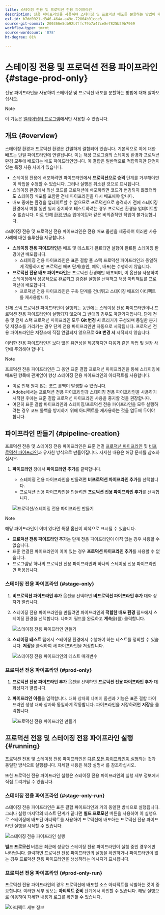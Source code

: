 ```yaml
---
title: 스테이징 전용 및 프로덕션 전용 파이프라인
description: 전용 파이프라인을 사용하여 스테이징 및 프로덕션 배포를 분할하는 방법에 대해 알아보십시오.
exl-id: b7dd0021-d346-464a-a49e-72864b01cce3
source-git-commit: 200366e5db92b7ffc79b7a47ce8e7825b29b7969
workflow-type: tm+mt
source-wordcount: '878'
ht-degree: 81%

---
```


# 스테이징 전용 및 프로덕션 전용 파이프라인 {#stage-prod-only}

전용 파이프라인을 사용하여 스테이징 및 프로덕션 배포를 분할하는 방법에 대해 알아보십시오.

>[!NOTE]
>
>이 기능은 [얼리어답터 프로그램](/help/release-notes/current.md#early-adoption)에서만 사용할 수 있습니다.

## 개요 {#overview}

스테이징 환경과 프로덕션 환경은 긴밀하게 결합되어 있습니다. 기본적으로 이에 대한 배포는 단일 파이프라인에 연결됩니다. 이는 해당 프로그램의 스테이징 환경과 프로덕션 환경 모두에 배포되는 배포 파이프라인입니다. 이 결합은 일반적으로 적합하지만 단점이 있는 특정 사용 사례가 있습니다.

* 스테이징 전용에 배포하려면 파이프라인에서 **프로덕션으로 승격** 단계를 거부해야만 이 작업을 수행할 수 있습니다. 그러나 실행은 취소된 것으로 표시됩니다.
* 스테이징 환경에서 최신 코드를 프로덕션에 배포하려면 코드가 변경되지 않았더라도 스테이징 배포를 포함한 전체 파이프라인을 다시 배포해야 합니다.
* 배포 중에는 환경을 업데이트할 수 없으므로 프로덕션으로 승격하기 전에 스테이징 환경에서 며칠 동안 일시 중지하고 테스트하려는 경우 프로덕션 환경을 업데이트할 수 없습니다. 이로 인해 [환경 변수](/help/getting-started/build-environment.md#environment-variables) 업데이트와 같은 비의존적인 작업이 불가능합니다.

스테이징 전용 및 프로덕션 전용 파이프라인은 전용 배포 옵션을 제공하여 이러한 사용 사례에 대한 솔루션을 제공합니다.

* **스테이징 전용 파이프라인**&#x200B;은 배포 및 테스트가 완료되면 실행이 완료된 스테이징 환경에만 배포됩니다.
   * 스테이징 전용 파이프라인은 표준 결합 풀 스택 프로덕션 파이프라인과 동일하게 작동하지만 프로덕션 배포 단계(승인, 예약, 배포)는 수행하지 않습니다.
* **프로덕션 전용 배포 파이프라인**&#x200B;은 프로덕션 환경에만 배포되며, 이 옵션을 사용하여 스테이징에서 성공적으로 완료되고 검증된 실행을 선택하고 해당 아티팩트를 프로덕션에 배포합니다.
   * 프로덕션 전용 파이프라인은 구축 단계를 건너뛰고 스테이징 배포의 아티팩트를 재사용합니다.

전체 스택 프로덕션 파이프라인이 실행되는 동안에는 스테이징 전용 파이프라인이나 프로덕션 전용 파이프라인이 실행되지 않으며 그 반대의 경우도 마찬가지입니다. 단계 전용 및 전체 스택 프로덕션 파이프라인 모두 **Git 변경 시** 트리거가 구성되며 동일한 분기 및 저장소를 가리키는 경우 단계 전용 파이프라인만 자동으로 시작됩니다. 프로덕션 전용 파이프라인은 저장소에 직접 연결되지 않으므로 **Git 변경 시** 시작되지 않습니다.

이러한 전용 파이프라인은 보다 많은 유연성을 제공하지만 다음과 같은 작업 및 권장 사항에 주의해야 합니다.

>[!NOTE]
>
>프로덕션 전용 파이프라인은 그 동안 표준 결합 프로덕션 파이프라인을 통해 스테이징에 배포된 항목에 관계없이 항상 스테이징 전용 파이프라인의 아티팩트를 사용합니다.
>
>* 이로 인해 원치 않는 코드 롤백이 발생할 수 있습니다.
>* Adobe에서는 프로덕션 전용 파이프라인과 스테이징 전용 파이프라인을 사용하기 시작한 후에는 표준 결합 프로덕션 파이프라인 사용을 중지할 것을 권장합니다.
>* 여전히 표준 결합 파이프라인과 스테이징/프로덕션 전용 파이프라인을 모두 실행하려는 경우 코드 롤백을 방지하기 위해 아티팩트를 재사용하는 것을 염두에 두어야 합니다.

## 파이프라인 만들기 {#pipeline-creation}

프로덕션 전용 및 스테이징 전용 파이프라인은 표준 연결 [프로덕션 파이프라인](/help/using/production-pipelines.md) 및 [비프로덕션 파이프라인](/help/using/non-production-pipelines.md)과 유사한 방식으로 만들어집니다. 자세한 내용은 해당 문서를 참조하십시오.

1. **파이프라인** 창에서 **파이프라인 추가**&#x200B;를 클릭합니다.

   * 스테이징 전용 파이프라인을 만들려면 **비프로덕션 파이프라인 추가**&#x200B;를 선택합니다.
   * 프로덕션 전용 파이프라인을 만들려면 **프로덕션 전용 파이프라인 추가**&#x200B;를 선택합니다.

   ![프로덕션/스테이징 전용 파이프라인 만들기](/help/assets/configure-pipelines/prod-stage-pipelines.png)

>[!NOTE]
>
>해당 파이프라인이 이미 있다면 특정 옵션이 회색으로 표시될 수 있습니다.
>
>* **프로덕션 전용 파이프라인 추가**&#x200B;는 단계 전용 파이프라인이 아직 없는 경우 사용할 수 없습니다.
>* 표준 연결된 파이프라인이 이미 있는 경우 **프로덕션 파이프라인 추가**&#x200B;를 사용할 수 없습니다.
>* 프로그램당 하나의 프로덕션 전용 파이프라인과 하나의 스테이징 전용 파이프라인만 허용됩니다.

### 스테이징 전용 파이프라인 {#stage-only}

1. **비프로덕션 파이프라인 추가** 옵션을 선택하면 **비프로덕션 파이프라인 추가** 대화 상자가 열립니다.
1. 스테이징 전용 파이프라인을 만들려면 파이프라인의 **적합한 배포 환경** 필드에서 스테이징 환경을 선택합니다. 나머지 필드를 완료하고 **계속**&#x200B;을(를) 클릭합니다.

   ![스테이징 전용 파이프라인 만들기](/help/assets/configure-pipelines/stage-only.png)

1. **스테이징 테스트** 탭에서 스테이징 환경에서 수행해야 하는 테스트를 정의할 수 있습니다. **저장**&#x200B;을 클릭하여 새 파이프라인을 저장합니다.

   ![스테이징 전용 파이프라인의 테스트 매개변수](/help/assets/configure-pipelines/stage-only-test.png)

### 프로덕션 전용 파이프라인 {#prod-only}

1. **프로덕션 전용 파이프라인 추가** 옵션을 선택하면 **프로덕션 전용 파이프라인 추가** 대화상자가 열립니다.
1. **파이프라인 이름**&#x200B;을 입력합니다. 대화 상자의 나머지 옵션과 기능은 표준 결합 파이프라인 생성 대화 상자와 동일하게 작동합니다. 파이프라인을 저장하려면 **저장**&#x200B;을 클릭합니다.

   ![프로덕션 전용 파이프라인 만들기](/help/assets/configure-pipelines/prod-only-pipeline.png)

## 프로덕션 전용 및 스테이징 전용 파이프라인 실행 {#running}

프로덕션 전용 및 스테이징 전용 파이프라인은 [다른 모든 파이프라인이 실행](/help/using/managing-pipelines.md#running-pipelines)되는 것과 동일한 방식으로 실행됩니다. 자세한 내용은 해당 설명서 를 참조하십시오.

또한 프로덕션 전용 파이프라인 실행은 스테이징 전용 파이프라인의 실행 세부 정보에서 직접 트리거될 수 있습니다.

### 스테이징 전용 파이프라인 {#stage-only-run}

스테이징 전용 파이프라인은 표준 결합 파이프라인과 거의 동일한 방식으로 실행됩니다. 그러나 실행 마지막의 테스트 단계가 끝나면 **빌드 프로모션** 버튼을 사용하여 이 실행으로 스테이징에 배포된 아티팩트를 사용하여 프로덕션에 배포하는 프로덕션 전용 파이프라인 실행을 시작할 수 있습니다.

![스테이징 전용 파이프라인 실행](/help/assets/configure-pipelines/stage-only-pipeline-run.png)

**빌드 프로모션** 버튼은 최근에 성공한 스테이징 전용 파이프라인이 실행 중인 경우에만 나타납니다. 클릭하면 프로덕션 전용 파이프라인의 실행을 확인하거나 파이프라인이 없는 경우 프로덕션 전용 파이프라인을 생성하라는 메시지가 표시됩니다.

### 프로덕션 전용 파이프라인 {#prod-only-run}

프로덕션 전용 파이프라인의 경우 프로덕션에 배포할 소스 아티팩트를 식별하는 것이 중요합니다. 이러한 세부 정보는 **아티팩트 준비** 단계에서 확인할 수 있습니다. 해당 실행으로 이동하여 자세한 내용과 로그를 확인할 수 있습니다.

![아티팩트 세부 정보](/help/assets/configure-pipelines/prod-only-pipeline-run.png)
